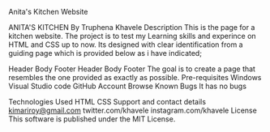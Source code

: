 Anita's Kitchen Website

ANITA'S KITCHEN
By Truphena Khavele
Description
This is the page for a kitchen website. The project is to test my Learning skills and experince on  HTML and CSS up to now. Its designed  with clear identification from a guiding page which is  provided below as i have indicated;

Header	Body	Footer
Header	Body	Footer
The  goal is to create a page that resembles the one provided as exactly as possible.
Pre-requisites
Windows
Visual Studio code
GitHub Account
Browse
Known Bugs
It has no bugs

Technologies Used
HTML
CSS
Support and contact details
kimariroy@gmail.com
twitter.com/khavele
instagram.com/khavele
License
This software is published under the MIT License.

